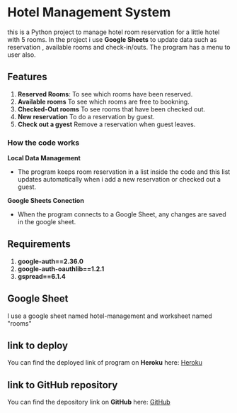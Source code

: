 
# Hotel Management System

this is a Python project to manage hotel room reservation for a little hotel with 5 rooms. In the project i use **Google Sheets** to update data such as reservation , available rooms and check-in/outs.
The program has a menu to user also.

## Features

1. **Reserved Rooms**: To see which rooms have been reserved.
2. **Available rooms** To see which rooms are free to bookning.
3. **Checked-Out rooms** To see rooms that have been checked out.
4. **New reservation** To do a reservation by guest.
5. **Check out a gyest** Remove a reservation when guest leaves.

### How the code works

**Local Data Management** 
- The program keeps room reservation in a list inside the code and this list updates automatically when i add a new reservation or checked out a guest.

**Google Sheets Conection**
- When the program connects to a Google Sheet, any changes are saved in the google sheet.


## Requirements

1. **google-auth==2.36.0**
2. **google-auth-oauthlib==1.2.1**
3. **gspread==6.1.4**

## Google Sheet
I use a google sheet named hotel-management and worksheet named "rooms"


## link to deploy
You can find the deployed link of program on **Heroku** here: [Heroku](https://my-python-project-33005f6b5ac8.herokuapp.com/)
## link to GitHub repository
You can find the depository link on **GitHub** here: [GitHub](https://github.com/behzad17/My-Python-Project)